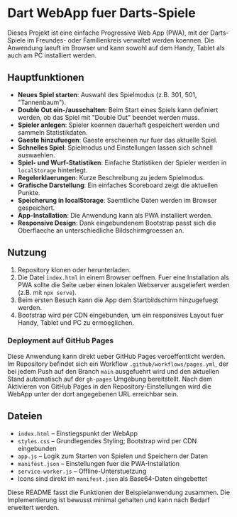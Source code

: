 # Dart WebApp fuer Darts-Spiele

Dieses Projekt ist eine einfache Progressive Web App (PWA), mit der Darts-Spiele im Freundes- oder Familienkreis verwaltet werden koennen. Die Anwendung laeuft im Browser und kann sowohl auf dem Handy, Tablet als auch am PC installiert werden.

## Hauptfunktionen

- **Neues Spiel starten**: Auswahl des Spielmodus (z.B. 301, 501, "Tannenbaum").
- **Double Out ein-/ausschalten**: Beim Start eines Spiels kann definiert werden, ob das Spiel mit "Double Out" beendet werden muss.
- **Spieler anlegen**: Spieler koennen dauerhaft gespeichert werden und sammeln Statistikdaten.
- **Gaeste hinzufuegen**: Gaeste erscheinen nur fuer das aktuelle Spiel.
- **Schnelles Spiel**: Spielmodus und Einstellungen lassen sich schnell auswaehlen.
- **Spiel- und Wurf-Statistiken**: Einfache Statistiken der Spieler werden in `localStorage` hinterlegt.
- **Regelerklaerungen**: Kurze Beschreibung zu jedem Spielmodus.
- **Grafische Darstellung**: Ein einfaches Scoreboard zeigt die aktuellen Punkte.
- **Speicherung in localStorage**: Saemtliche Daten werden im Browser gespeichert.
- **App-Installation**: Die Anwendung kann als PWA installiert werden.
- **Responsive Design**: Dank eingebundenem Bootstrap passt sich die Oberflaeche an unterschiedliche Bildschirmgroessen an.

## Nutzung

1. Repository klonen oder herunterladen.
2. Die Datei `index.html` in einem Browser oeffnen. Fuer eine Installation als PWA sollte die Seite ueber einen lokalen Webserver ausgeliefert werden (z.B. mit `npx serve`).
3. Beim ersten Besuch kann die App dem Startbildschirm hinzugefuegt werden.
4. Bootstrap wird per CDN eingebunden, um ein responsives Layout fuer Handy, Tablet und PC zu ermoeglichen.

### Deployment auf GitHub Pages

Diese Anwendung kann direkt ueber GitHub Pages veroeffentlicht werden. Im Repository befindet sich ein Workflow `.github/workflows/pages.yml`, der bei jedem Push auf den Branch `main` ausgefuehrt wird und den aktuellen Stand automatisch auf der `gh-pages` Umgebung bereitstellt. Nach dem Aktivieren von GitHub Pages in den Repository-Einstellungen wird die WebApp unter der dort angegebenen URL erreichbar sein.

## Dateien

- `index.html` – Einstiegspunkt der WebApp
- `styles.css` – Grundlegendes Styling; Bootstrap wird per CDN eingebunden
- `app.js` – Logik zum Starten von Spielen und Speichern der Daten
- `manifest.json` – Einstellungen fuer die PWA-Installation
- `service-worker.js` – Offline-Unterstuetzung
- Icons sind direkt im `manifest.json` als Base64-Daten eingebettet

Diese README fasst die Funktionen der Beispielanwendung zusammen. Die Implementierung ist bewusst minimal gehalten und kann nach Bedarf erweitert werden.
